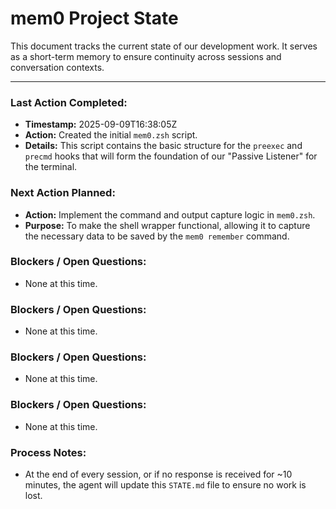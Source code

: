 # mem0 Project State

This document tracks the current state of our development work. It serves as a short-term memory to ensure continuity across sessions and conversation contexts.

---

### Last Action Completed:

*   **Timestamp:** 2025-09-09T16:38:05Z
*   **Action:** Created the initial `mem0.zsh` script.
*   **Details:** This script contains the basic structure for the `preexec` and `precmd` hooks that will form the foundation of our "Passive Listener" for the terminal.

### Next Action Planned:

*   **Action:** Implement the command and output capture logic in `mem0.zsh`.
*   **Purpose:** To make the shell wrapper functional, allowing it to capture the necessary data to be saved by the `mem0 remember` command.

### Blockers / Open Questions:

*   None at this time.

### Blockers / Open Questions:

*   None at this time.

### Blockers / Open Questions:

*   None at this time.

### Blockers / Open Questions:

*   None at this time.

### Process Notes:

*   At the end of every session, or if no response is received for ~10 minutes, the agent will update this `STATE.md` file to ensure no work is lost.

